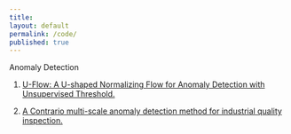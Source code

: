 ```yaml
---
title:
layout: default
permalink: /code/
published: true
---
```


<p>
Anomaly Detection
</p>

1. <a href="https://mtailanian.github.io/uflow/" target="_blank">U-Flow: A U-shaped Normalizing Flow for Anomaly Detection with Unsupervised Threshold.</a>

2. <a href="https://mtailanian.github.io/nfa_anomaly_detection/" target="_blank">A Contrario multi-scale anomaly detection method for industrial quality inspection.</a>

<!-- 
<h1><a href="https://arxiv.org/abs/2110.02407" target="_blank">Paper (TO BE UPDATED)</a></h1>

<h1><a href="https://mtailanian.github.io/nfa_anomaly_detection/" target="_blank">Link to web page</a></h1>

<h1><a href="https://www.github.com/mtailanian/nfa_anomaly_detection" target="_blank">Project code</a></h1>
 -->